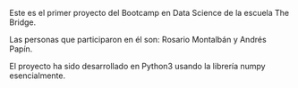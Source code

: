 

Este es el primer proyecto del Bootcamp en Data Science de la escuela The Bridge.

Las personas que participaron en él son: Rosario Montalbán y Andrés Papín.

El proyecto ha sido desarrollado en Python3 usando la librería numpy esencialmente.
